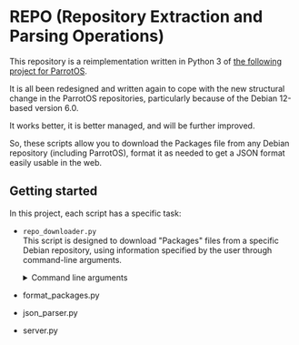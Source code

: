 # REPO (Repository Extraction and Parsing Operations)

This repository is a reimplementation written in Python 3 of [the following project for ParrotOS](https://github.com/danterolle/packages-filter).

It is all been redesigned and written again to cope with the new structural change in the ParrotOS repositories, particularly because of the Debian 12-based version 6.0.

It works better, it is better managed, and will be further improved.

So, these scripts allow you to download the Packages file from any Debian repository (including ParrotOS), format it as needed to get a JSON format easily usable in the web.

## Getting started

In this project, each script has a specific task:

* `repo_downloader.py`   
  This script is designed to download "Packages" files from a specific Debian repository, using information specified by the user through command-line arguments.

  <details>
    <summary>Command line arguments</summary>

  &nbsp;

  `--base-url` allows the user to specify a custom base URL for the Debian repository. The default URL is **https://deb.parrot.sh/parrot/dists/**

  `--codename` allows the user to specify one or more Parrot/Debian name codes for which to download "Packages" files. In Parrot, could be **lory**.

  `--branch` allows the user to specify one or more repository branches, for instance: 
   * main
   * contrib
   * non-free
   * non-free-firmware

   &nbsp;

  `--architecture` allows the user to specify one or more architectures (it is necessary to keep this format as it is standard for the repository itself):
   * binary-amd64
   * binary-arm64
   * binary-armhf
   * binary-i386

  </details>

* format_packages.py

* json_parser.py
* server.py